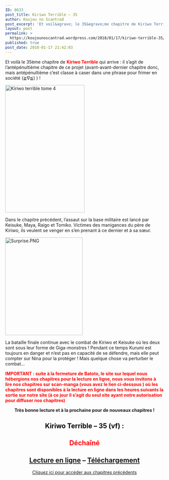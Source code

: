 ```yaml
---
ID: 8633
post_title: Kiriwo Terrible – 35
author: Koujou no Scantrad
post_excerpt: 'Et voil&agrave; le 35&egrave;me chapitre de Kiriwo Terrible qui arrive : il s&rsquo;agit de l&rsquo;ant&eacute;p&eacute;nulti&egrave;me chapitre de ce projet (avant-avant-dernier chapitre donc, mais ant&eacute;p&eacute;nulti&egrave;me c&rsquo;est classe &agrave; caser dans une phrase pour frimer en soci&eacute;t&eacute; (&#8807;&nabla;&#8806;) ) ! Dans le chapitre pr&eacute;c&eacute;dent, l&rsquo;assaut sur la base militaire est lanc&eacute; par Keisuke, Maya, Raigo et Tomiko.&hellip; <a href="https://koujounoscantrad.wordpress.com/2018/01/17/kiriwo-terrible-35/">Lire la suite <span>Kiriwo Terrible &ndash;&nbsp;35</span></a>'
layout: post
permalink: >
  https://koujounoscantrad.wordpress.com/2018/01/17/kiriwo-terrible-35/
published: true
post_date: 2018-01-17 21:42:03
---
```

<p style="text-align:left;">Et voilà le 35ème chapitre de <span style="color:#ff0000;"><strong>Kiriwo Terrible</strong></span> qui arrive : il s&rsquo;agit de l&rsquo;<span class="_Tgc _s8w">antépénultième chapitre de ce projet (avant-avant-dernier chapitre donc, mais antépénultième c&rsquo;est classe à caser dans une phrase pour frimer en société (≧∇≦) ) ! </span></p>
<p style="text-align:left;"><img data-attachment-id="1083" data-permalink="https://koujounoscantrad.wordpress.com/kiriwo-terrible/kiriwo-terrible-tome-4/" data-orig-file="https://koujounoscantrad.files.wordpress.com/2017/09/kiriwo-terrible-tome-4.jpg?w=252&#038;h=404" data-orig-size="940,1508" data-comments-opened="1" data-image-meta="{&quot;aperture&quot;:&quot;0&quot;,&quot;credit&quot;:&quot;&quot;,&quot;camera&quot;:&quot;&quot;,&quot;caption&quot;:&quot;&quot;,&quot;created_timestamp&quot;:&quot;0&quot;,&quot;copyright&quot;:&quot;&quot;,&quot;focal_length&quot;:&quot;0&quot;,&quot;iso&quot;:&quot;0&quot;,&quot;shutter_speed&quot;:&quot;0&quot;,&quot;title&quot;:&quot;&quot;,&quot;orientation&quot;:&quot;0&quot;}" data-image-title="Kiriwo terrible tome 4" data-image-description="" data-medium-file="https://koujounoscantrad.files.wordpress.com/2017/09/kiriwo-terrible-tome-4.jpg?w=252&#038;h=404?w=187" data-large-file="https://koujounoscantrad.files.wordpress.com/2017/09/kiriwo-terrible-tome-4.jpg?w=252&#038;h=404?w=638" class="  wp-image-1083 aligncenter" src="https://koujounoscantrad.files.wordpress.com/2017/09/kiriwo-terrible-tome-4.jpg?w=252&#038;h=404" alt="Kiriwo terrible tome 4" width="252" height="404" srcset="https://koujounoscantrad.files.wordpress.com/2017/09/kiriwo-terrible-tome-4.jpg?w=252&amp;h=404 252w, https://koujounoscantrad.files.wordpress.com/2017/09/kiriwo-terrible-tome-4.jpg?w=504&amp;h=808 504w, https://koujounoscantrad.files.wordpress.com/2017/09/kiriwo-terrible-tome-4.jpg?w=94&amp;h=150 94w, https://koujounoscantrad.files.wordpress.com/2017/09/kiriwo-terrible-tome-4.jpg?w=187&amp;h=300 187w" sizes="(max-width: 252px) 100vw, 252px" /></p>
<p>Dans le chapitre précédent, l&rsquo;assaut sur la base militaire est lancé par Keisuke, Maya, Raigo et Tomiko. Victimes des manigances du père de Kiriwo, ils veulent se venger en s&rsquo;en prenant à ce dernier et à sa sœur.</p>
<p><img data-attachment-id="1654" data-permalink="https://koujounoscantrad.wordpress.com/2018/01/17/kiriwo-terrible-35/surprise/" data-orig-file="https://koujounoscantrad.files.wordpress.com/2018/01/surprise.png?w=246&#038;h=310" data-orig-size="422,532" data-comments-opened="1" data-image-meta="{&quot;aperture&quot;:&quot;0&quot;,&quot;credit&quot;:&quot;&quot;,&quot;camera&quot;:&quot;&quot;,&quot;caption&quot;:&quot;&quot;,&quot;created_timestamp&quot;:&quot;0&quot;,&quot;copyright&quot;:&quot;&quot;,&quot;focal_length&quot;:&quot;0&quot;,&quot;iso&quot;:&quot;0&quot;,&quot;shutter_speed&quot;:&quot;0&quot;,&quot;title&quot;:&quot;&quot;,&quot;orientation&quot;:&quot;0&quot;}" data-image-title="Surprise" data-image-description="" data-medium-file="https://koujounoscantrad.files.wordpress.com/2018/01/surprise.png?w=246&#038;h=310?w=238" data-large-file="https://koujounoscantrad.files.wordpress.com/2018/01/surprise.png?w=246&#038;h=310?w=422" class="aligncenter  wp-image-1654" src="https://koujounoscantrad.files.wordpress.com/2018/01/surprise.png?w=246&#038;h=310" alt="Surprise.PNG" width="246" height="310" srcset="https://koujounoscantrad.files.wordpress.com/2018/01/surprise.png?w=246&amp;h=310 246w, https://koujounoscantrad.files.wordpress.com/2018/01/surprise.png?w=119&amp;h=150 119w, https://koujounoscantrad.files.wordpress.com/2018/01/surprise.png?w=238&amp;h=300 238w, https://koujounoscantrad.files.wordpress.com/2018/01/surprise.png 422w" sizes="(max-width: 246px) 100vw, 246px" /></p>
<p>La bataille finale continue avec le combat de Kiriwo et Keisuke où les deux sont sous leur forme de Giga-monstres ! Pendant ce temps Kurumi est toujours en danger et n&rsquo;est pas en capacité de se défendre, mais elle peut compter sur Nina pour la protéger ! Mais quelque chose va perturber le combat&#8230;</p>
<p><strong><span style="color:#ff0000;">IMPORTANT : suite à la fermeture de Batoto, le site sur lequel nous hébergions nos chapitres pour la lecture en ligne, nous vous invitons à lire nos chapitres sur scan-manga (vous avez le lien ci-dessous ) où les chapitres sont disponibles à la lecture en ligne dans les heures suivants la sortie sur notre site (à ce jour il s&rsquo;agit du seul site ayant notre autorisation pour diffuser nos chapitres)</span></strong></p>
<p style="text-align:center;"><strong>Très bonne lecture et à la prochaine pour de nouveaux chapitres !</strong></p>
<h2 style="text-align:center;"><span style="color:#000000;"><strong>Kiriwo Terrible &#8211; 35 (vf) : </strong></span></h2>
<h2 style="text-align:center;"><span style="color:#ff0000;"><strong>Déchaîné<br />
</strong></span></h2>
<h2 style="text-align:center;"><a href="http://www.scan-manga.com/lecture-en-ligne/Kiriwo-Terrible-Chapitre-35-FR_68008.html#4218.68008.1709071"  rel="noopener">Lecture en ligne</a> &#8211; <a href="http://www.mediafire.com/file/q99wlpwf80808e7/%5BKoujou_no_Scantrad%5DKiriwo_Terrible_v04_c35.zip"  rel="noopener">Téléchargement</a></h2>
<p style="text-align:center;"><a href="https://koujounoscantrad.wordpress.com/kiriwo-terrible/"  rel="noopener">Cliquez ici pour accéder aux chapitres précédents</a></p>